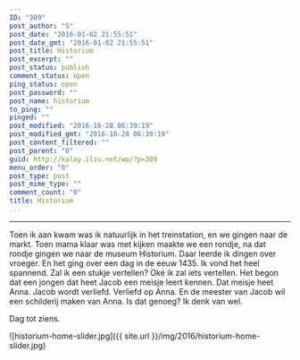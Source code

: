 ```yaml
---
ID: "309"
post_author: "5"
post_date: "2016-01-02 21:55:51"
post_date_gmt: "2016-01-02 21:55:51"
post_title: Historium
post_excerpt: ""
post_status: publish
comment_status: open
ping_status: open
post_password: ""
post_name: historium
to_ping: ""
pinged: ""
post_modified: "2016-10-28 06:39:19"
post_modified_gmt: "2016-10-28 06:39:19"
post_content_filtered: ""
post_parent: "0"
guid: http://kalay.iliu.net/wp/?p=309
menu_order: "0"
post_type: post
post_mime_type: ""
comment_count: "0"
title: Historium
...
```

---

Toen ik aan kwam was ik natuurlijk in het treinstation, en we gingen naar de markt.
Toen mama klaar was met kijken maakte we een rondje, na dat rondje gingen we naar de museum Historium.
Daar leerde ik dingen over vroeger.
En het ging over een dag in de eeuw 1435.
Ik vond het heel spannend.
Zal ik een stukje vertellen?
Ok&eacute; ik zal iets vertellen.
Het begon dat een jongen dat heet Jacob een meisje leert kennen.
Dat meisje heet Anna.
Jacob wordt verliefd.
Verliefd op Anna.
En de meester van Jacob wil een schilderij maken van Anna.
Is dat genoeg?
Ik denk van wel.

Dag tot ziens.

![historium-home-slider.jpg]({{ site.url }}/img/2016/historium-home-slider.jpg)

